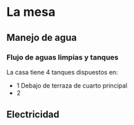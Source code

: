 # La mesa

## Manejo de agua 

### Flujo de aguas limpias y tanques

La casa tiene 4 tanques dispuestos en: 

- 1 Debajo de terraza de cuarto principal
- 2

## Electricidad
